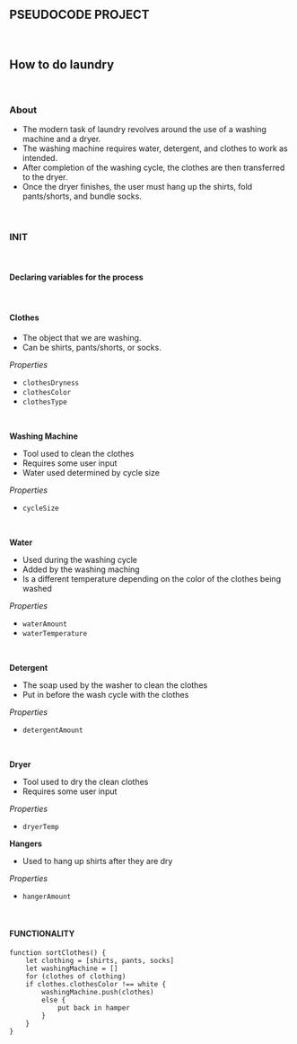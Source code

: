 ## PSEUDOCODE PROJECT
<br>

## How to do laundry
<br>

### **About**
* The modern task of laundry revolves around the use of a washing machine and a dryer.
* The washing machine requires water, detergent, and clothes to work as intended.
* After completion of the washing cycle, the clothes are then transferred to the dryer.
* Once the dryer finishes, the user must hang up the shirts, fold pants/shorts, and bundle socks.
<br>

### **INIT**
<br>

#### Declaring variables for the process
<br>

#### **Clothes**
* The object that we are washing.
* Can be shirts, pants/shorts, or socks.

*Properties*
* `clothesDryness`
* `clothesColor`
* `clothesType`
<br>

**Washing Machine**
* Tool used to clean the clothes
* Requires some user input
* Water used determined by cycle size

*Properties*
* `cycleSize`
<br>

**Water**
* Used during the washing cycle
* Added by the washing maching
* Is a different temperature depending on the color of the clothes being washed

*Properties*
* `waterAmount`
* `waterTemperature`
<br>

**Detergent**
* The soap used by the washer to clean the clothes
* Put in before the wash cycle with the clothes

*Properties*
* `detergentAmount`
<br>

**Dryer**
* Tool used to dry the clean clothes
* Requires some user input

*Properties*
* `dryerTemp`

**Hangers**
* Used to hang up shirts after they are dry

*Properties*
* `hangerAmount`
<br>

#### **FUNCTIONALITY**

```
function sortClothes() {
    let clothing = [shirts, pants, socks]
    let washingMachine = []
    for (clothes of clothing)
    if clothes.clothesColor !== white {
        washingMachine.push(clothes)
        else {
            put back in hamper
        }
    }
}



```
